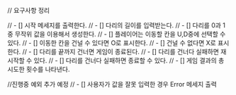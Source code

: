 // 요구사항 정리

// - [] 시작 메세지를 출력한다.
// - [] 다리의 길이를 입력받는다.
// - [] 다리를 0과 1중 무작위 값을 이용해서 생성한다.
// - [] 플레이어는 이동할 칸을 U,D중에 선택할 수 있다.
// - [] 이동한 칸을 건널 수 있다면 O로 표시한다.
// - [] 건널 수 없다면 X로 표시한다.
// - [] 다리를 끝까지 건너면 게임이 종료된다.
// - [] 다리를 건너다 실패하면 재시작할 수 있다.
// - [] 다리를 건너다 실패하면 종료할 수 있다.
// - [] 게임 결과의 총 시도한 횟수를 나타낸다.

//진행중 예외 추가 예정
// - [] 사용자가 값을 잘못 입력한 경우 Error 메세지 출력
